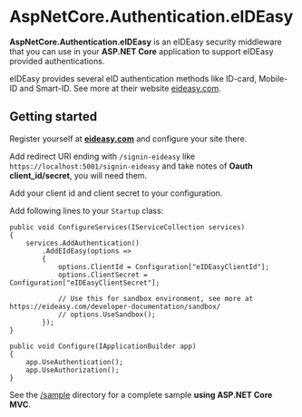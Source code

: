# AspNetCore.Authentication.eIDEasy

**AspNetCore.Authentication.eIDEasy** is an eIDEasy security middleware that you can use in your **ASP.NET Core** application to support eIDEasy provided authentications.

eIDEasy provides several eID authentication methods like ID-card, Mobile-ID and Smart-ID. See more at their website [eideasy.com](https://eideasy.com/developer-documentation/).

## Getting started
Register yourself at **[eideasy.com](https://eideasy.com/)** and configure your site there.

Add redirect URI ending with `/signin-eideasy` like `https://localhost:5001/signin-eideasy` and take notes of **Oauth client_id/secret**, you will need them.

Add your client id and client secret to your configuration.

Add following lines to your `Startup` class:
```AspNetCore
public void ConfigureServices(IServiceCollection services)
{
    services.AddAuthentication()
        .AddEIdEasy(options =>
        {
            options.ClientId = Configuration["eIDEasyClientId"];
            options.ClientSecret = Configuration["eIDEasyClientSecret"];
            
            // Use this for sandbox environment, see more at https://eideasy.com/developer-documentation/sandbox/
            // options.UseSandbox();
        });
}

public void Configure(IApplicationBuilder app)
{
    app.UseAuthentication();
    app.UseAuthorization();
}
```
See the [/sample](https://github.com/kaupov/AspNetCore.Authentication.eIDEasy/tree/main/sample) directory for a complete sample **using ASP.NET Core MVC**.
